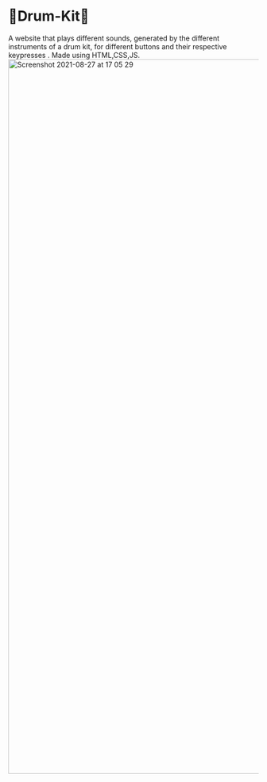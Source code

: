 # 🥁Drum-Kit🥁
A website that plays different sounds, generated by the different instruments of a drum kit, for different buttons and their respective keypresses .
Made using HTML,CSS,JS.
<br/>
<img width="1440" alt="Screenshot 2021-08-27 at 17 05 29" src="https://user-images.githubusercontent.com/81574700/131121558-4bcd2775-65c6-41e7-a832-7242b51b0c80.png">
